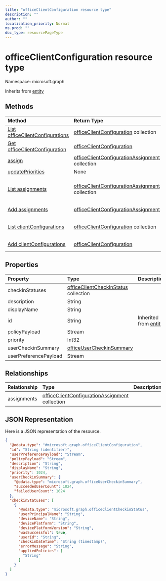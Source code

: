 ```yaml
---
title: "officeClientConfiguration resource type"
description: ""
author: ""
localization_priority: Normal
ms.prod: ""
doc_type: resourcePageType
---
```


# officeClientConfiguration resource type


Namespace: microsoft.graph




Inherits from [entity](../resources/entity.md)

## Methods
|Method|Return Type|Description|
|:---|:---|:---|
|[List officeClientConfigurations](../api/officeclientconfiguration-list.md)|[officeClientConfiguration](../resources/officeclientconfiguration.md) collection|List properties and relationships of the [officeClientConfiguration](../resources/officeclientconfiguration.md) objects.|
|[Get officeClientConfiguration](../api/officeclientconfiguration-get.md)|[officeClientConfiguration](../resources/officeclientconfiguration.md)|Read properties and relationships of the [officeClientConfiguration](../resources/officeclientconfiguration.md) object.|
|[assign](../api/officeclientconfiguration-assign.md)|[officeClientConfigurationAssignment](../resources/officeclientconfigurationassignment.md) collection||
|[updatePriorities](../api/officeclientconfiguration-updatepriorities.md)|None||
|[List assignments](../api/officeclientconfiguration-list-assignments.md)|[officeClientConfigurationAssignment](../resources/officeclientconfigurationassignment.md) collection|Get the officeClientConfigurationAssignments from the assignments navigation property.|
|[Add assignments](../api/officeclientconfiguration-post-assignments.md)|[officeClientConfigurationAssignment](../resources/officeclientconfigurationassignment.md)|Add assignments by posting to the assignments collection.|
|[List clientConfigurations](../api/officeconfiguration-list-clientconfigurations.md)|[officeClientConfiguration](../resources/officeclientconfiguration.md) collection|Get the officeClientConfigurations from the clientConfigurations navigation property.|
|[Add clientConfigurations](../api/officeconfiguration-post-clientconfigurations.md)|[officeClientConfiguration](../resources/officeclientconfiguration.md)|Add clientConfigurations by posting to the clientConfigurations collection.|

## Properties
|Property|Type|Description|
|:---|:---|:---|
|checkinStatuses|[officeClientCheckinStatus](../resources/officeclientcheckinstatus.md) collection||
|description|String||
|displayName|String||
|id|String| Inherited from [entity](../resources/entity.md)|
|policyPayload|Stream||
|priority|Int32||
|userCheckinSummary|[officeUserCheckinSummary](../resources/officeusercheckinsummary.md)||
|userPreferencePayload|Stream||

## Relationships
|Relationship|Type|Description|
|:---|:---|:---|
|assignments|[officeClientConfigurationAssignment](../resources/officeclientconfigurationassignment.md) collection||

## JSON Representation
Here is a JSON representation of the resource.
<!-- {
  "blockType": "resource",
  "keyProperty": "id",
  "@odata.type": "microsoft.graph.officeClientConfiguration",
  "baseType": "microsoft.graph.entity",
  "openType": false
}
-->
``` json
{
  "@odata.type": "#microsoft.graph.officeClientConfiguration",
  "id": "String (identifier)",
  "userPreferencePayload": "Stream",
  "policyPayload": "Stream",
  "description": "String",
  "displayName": "String",
  "priority": 1024,
  "userCheckinSummary": {
    "@odata.type": "microsoft.graph.officeUserCheckinSummary",
    "succeededUserCount": 1024,
    "failedUserCount": 1024
  },
  "checkinStatuses": [
    {
      "@odata.type": "microsoft.graph.officeClientCheckinStatus",
      "userPrincipalName": "String",
      "deviceName": "String",
      "devicePlatform": "String",
      "devicePlatformVersion": "String",
      "wasSuccessful": true,
      "userId": "String",
      "checkinDateTime": "String (timestamp)",
      "errorMessage": "String",
      "appliedPolicies": [
        "String"
      ]
    }
  ]
}
```

